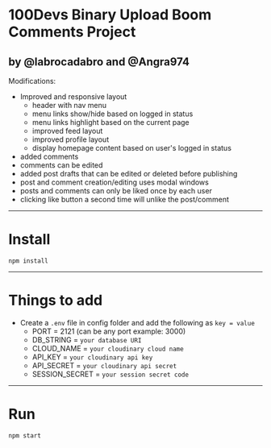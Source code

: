 # 100Devs Binary Upload Boom Comments Project 

## by @labrocadabro and @Angra974

Modifications:

- Improved and responsive layout
	- header with nav menu
	- menu links show/hide based on logged in status
	- menu links highlight based on the current page
	- improved feed layout
	- improved profile layout
	- display homepage content based on user's logged in status
- added comments
- comments can be edited
- added post drafts that can be edited or deleted before publishing 
- post and comment creation/editing uses modal windows
- posts and comments can only be liked once by each user
- clicking like button a second time will unlike the post/comment





---



# Install

`npm install`

---

# Things to add

- Create a `.env` file in config folder and add the following as `key = value`
  - PORT = 2121 (can be any port example: 3000)
  - DB_STRING = `your database URI`
  - CLOUD_NAME = `your cloudinary cloud name`
  - API_KEY = `your cloudinary api key`
  - API_SECRET = `your cloudinary api secret`
  - SESSION_SECRET = `your session secret code`

---

# Run

`npm start`
